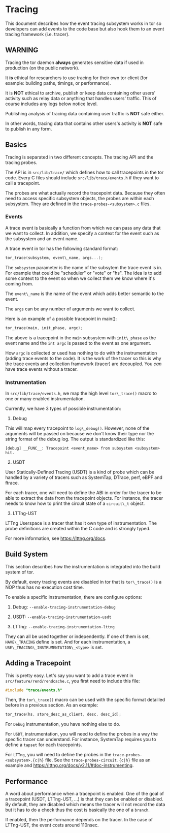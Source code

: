 # Tracing

This document describes how the event tracing subsystem works in tor so
developers can add events to the code base but also hook them to an event
tracing framework (i.e. tracer).

## WARNING ##

Tracing the tor daemon **always** generates sensitive data if used in
production (on the public network).

It **is** ethical for researchers to use tracing for their own tor client (for
example: building paths, timings, or performance).

It is **NOT** ethical to archive, publish or keep data containing other users'
activity such as relay data or anything that handles users' traffic. This
of course includes any logs below notice level.

Publishing analysis of tracing data containing user traffic is **NOT** safe
either.

In other words, tracing data that contains other users's activity is **NOT**
safe to publish in any form.

## Basics ###

Tracing is separated in two different concepts. The tracing API and the
tracing probes.

The API is in `src/lib/trace/` which defines how to call tracepoints in the
tor code. Every C files should include `src/lib/trace/events.h` if they want
to call a tracepoint.

The probes are what actually record the tracepoint data. Because they often
need to access specific subsystem objects, the probes are within each
subsystem. They are defined in the `trace-probes-<subsystem>.c` files.

### Events

A trace event is basically a function from which we can pass any data that we
want to collect. In addition, we specify a context for the event such as the
subsystem and an event name.

A trace event in tor has the following standard format:

```c
tor_trace(subsystem, event\_name, args...);
```

The `subsystem` parameter is the name of the subsytem the trace event is in.
For example that could be "scheduler" or "vote" or "hs". The idea is to add
some context to the event so when we collect them we know where it's coming
from.

The `event\_name` is the name of the event which adds better semantic to the
event.

The `args` can be any number of arguments we want to collect.

Here is an example of a possible tracepoint in main():

```c
tor_trace(main, init_phase, argc);
```

The above is a tracepoint in the `main` subsystem with `init\_phase` as the
event name and the `int argc` is passed to the event as one argument.

How `argc` is collected or used has nothing to do with the instrumentation
(adding trace events to the code). It is the work of the tracer so this is why
the trace events and collection framework (tracer) are decoupled. You _can_
have trace events without a tracer.

### Instrumentation ###

In `src/lib/trace/events.h`, we map the high level `tor\_trace()` macro to one
or many enabled instrumentation.

Currently, we have 3 types of possible instrumentation:

1. Debug

  This will map every tracepoint to `log\_debug()`. However, none of the
  arguments will be passed on because we don't know their type nor the string
  format of the debug log. The output is standardized like this:

```
[debug] __FUNC__: Tracepoint <event_name> from subsystem <subsystem> hit.
```

2. USDT

  User Statically-Defined Tracing (USDT) is a kind of probe which can be
  handled by a variety of tracers such as SystemTap, DTrace, perf, eBPF and
  ftrace.

  For each tracer, one will need to define the ABI in order for the tracer to
  be able to extract the data from the tracepoint objects. For instance, the
  tracer needs to know how to print the circuit state of a `circuit\_t`
  object.

3. LTTng-UST

  LTTng Userspace is a tracer that has it own type of instrumentation. The
  probe definitions are created within the C code and is strongly typed.

  For more information, see https://lttng.org/docs.

## Build System

This section describes how the instrumentation is integrated into the build
system of tor.

By default, every tracing events are disabled in tor that is `tor\_trace()` is
a NOP thus has no execution cost time.

To enable a specific instrumentation, there are configure options:

1. Debug: `--enable-tracing-instrumentation-debug`

2. USDT: `--enable-tracing-instrumentation-usdt`

3. LTTng: `--enable-tracing-instrumentation-lttng`

They can all be used together or independently. If one of them is set,
`HAVE\_TRACING` define is set. And for each instrumentation, a
`USE\_TRACING\_INSTRUMENTATION\_<type>` is set.

## Adding a Tracepoint ##

This is pretty easy. Let's say you want to add a trace event in
`src/feature/rend/rendcache.c`, you first need to include this file:

```c
#include "trace/events.h"
```

Then, the `tor\_trace()` macro can be used with the specific format detailled
before in a previous section. As an example:

```c
tor_trace(hs, store_desc_as_client, desc, desc_id);
```

For `Debug` instrumentation, you have nothing else to do.

For `USDT`, instrumentation, you will need to define the probes in a way the
specific tracer can understand. For instance, SystemTap requires you to define
a `tapset` for each tracepoints.

For `LTTng`, you will need to define the probes in the
`trace-probes-<subsystem>.{c|h}` file. See the `trace-probes-circuit.{c|h}`
file as an example and https://lttng.org/docs/v2.11/#doc-instrumenting.

## Performance ##

A word about performance when a tracepoint is enabled. One of the goal of a
tracepoint (USDT, LTTng-UST, ...) is that they can be enabled or disabled. By
default, they are disabled which means the tracer will not record the data but
it has to do a check thus the cost is basically the one of a `branch`.

If enabled, then the performance depends on the tracer. In the case of
LTTng-UST, the event costs around 110nsec.
